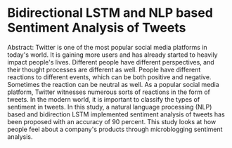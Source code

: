 # Bidirectional LSTM and NLP based Sentiment Analysis of Tweets
Abstract: Twitter is one of the most popular social media platforms in today's world. It is gaining more users and has already started to heavily impact people's lives. Different people have different perspectives, and their thought processes are different as well. People have different reactions to different events, which can be both positive and negative. Sometimes the reaction can be neutral as well. As a popular social media platform, Twitter witnesses numerous sorts of reactions in the form of tweets. In the modern world, it is important to classify the types of sentiment in tweets. In this study, a natural language processing (NLP) based and bidirection LSTM implemented sentiment analysis of tweets has been proposed with an accuracy of 90 percent. This study looks at how people feel about a company's products through microblogging sentiment analysis.
